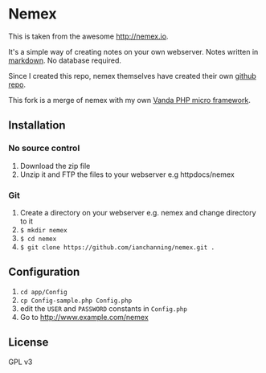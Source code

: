 # Nemex
This is taken from the awesome <http://nemex.io>.

It's a simple way of creating notes on your own webserver.
Notes written in [markdown](http://daringfireball.net/projects/markdown/).
No database required.

Since I created this repo, nemex themselves have created their own [github repo](https://github.com/neonelephantstudio/nemex).

This fork is a merge of nemex with my own [Vanda PHP micro framework](https://github.com/ianchanning/vandaphp).

## Installation

### No source control
1. Download the zip file
1. Unzip it and FTP the files to your webserver e.g httpdocs/nemex

### Git
1. Create a directory on your webserver e.g. nemex and change directory to it
1. `$ mkdir nemex`
1. `$ cd nemex`
1. `$ git clone https://github.com/ianchanning/nemex.git .`

## Configuration
1. `cd app/Config`
1. `cp Config-sample.php Config.php`
1. edit the `USER` and `PASSWORD` constants in `Config.php`
1. Go to <http://www.example.com/nemex>

## License
GPL v3